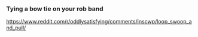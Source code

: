 

### Tying a bow tie on your rob band 
https://www.reddit.com/r/oddlysatisfying/comments/inscwp/loop_swoop_and_pull/
